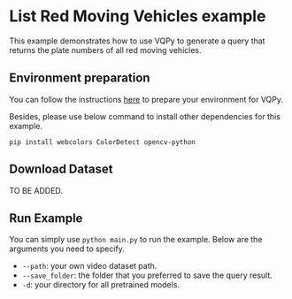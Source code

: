# List Red Moving Vehicles example
This example demonstrates how to use VQPy to generate a query that returns the plate numbers of all red moving vehicles.

## Environment preparation
You can follow the instructions [here](../../README.md#installation) to prepare your environment for VQPy.

Besides, please use below command to install other dependencies for this example.
```
pip install webcolors ColorDetect opencv-python
```

## Download Dataset
TO BE ADDED.

## Run Example
You can simply use `python main.py` to run the example. Below are the arguments you need to specify.
* `--path`: your own video dataset path.
* `--save_folder`: the folder that you preferred to save the query result.
* `-d`: your directory for all pretrained models.
